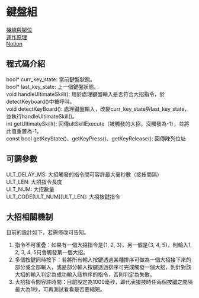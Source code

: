 # 鍵盤組
[接線與腳位](https://bright-planet-5ad.notion.site/PCB-a127fce569ee4b1ebe905d3c21eb58ca)\
[運作原理](https://ergotaiwan.tw/self-keyboard-basic-1/)\
[Notion](https://bright-planet-5ad.notion.site/b7f4ea1eec5748988c577210553e8992)
## 程式碼介紹
bool* curr_key_state: 當前鍵盤狀態。\
bool* last_key_state: 上一個鍵盤狀態。\
void handleUltimateSkill(): 用於處理鍵盤輸入是否符合大招指令，於detectKeyboard()中被呼叫。\
void detectKeyBoard(): 處理鍵盤輸入，改變curr_key_state與last_key_state，並執行handleUltimateSkill()。\
int getUltimateSkill(): 回傳ultSkillExecute（被觸發的大招，沒觸發為-1），並將此值重置為-1。\
const bool getKeyState()、getKeyPress()、getKeyRelease(): 回傳陣列位址
## 可調參數
ULT_DELAY_MS: 大招觸發的指令間可容許最大毫秒數（接技間隔）\
ULT_LEN: 大招指令長度\
ULT_NUM: 大招數量\
ULT_CODE[ULT_NUM][ULT_LEN]: 大招按鍵指令
## 大招相關機制
目前的設計如下，若需修改可告知。
1. 指令不可重疊：如果有一個大招指令是{1, 2, 3}，另一個是{3, 4, 5}，則輸入1, 2, 3, 4, 5只會觸發第一個大招。
2. 多個按鍵同時按下：若將所有輸入按鍵透過某種排序可做為一個大招接下來的部分或全部輸入，或是部分輸入按鍵透過排序可完成觸發一個大招，則針對該大招的輸入判定為成功輸入該排序的指令，否則判定為失敗。
3. 大招指令間容許時間：目前設定為1000毫秒，即代表接技時任兩個按鍵之間隔最大為1秒，可再測試看看是否要縮短。